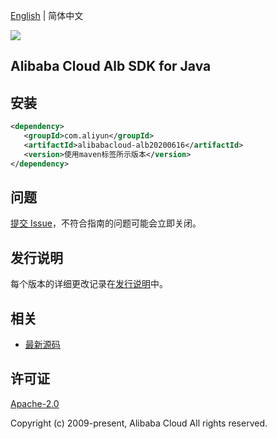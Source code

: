 [English](README.md) | 简体中文

![](https://aliyunsdk-pages.alicdn.com/icons/AlibabaCloud.svg)

## Alibaba Cloud Alb SDK for Java

## 安装

```xml
<dependency>
   <groupId>com.aliyun</groupId>
   <artifactId>alibabacloud-alb20200616</artifactId>
   <version>使用maven标签所示版本</version>
</dependency>
```

## 问题

[提交 Issue](https://github.com/aliyun/alibabacloud-java-async-sdk/issues/new)，不符合指南的问题可能会立即关闭。

## 发行说明

每个版本的详细更改记录在[发行说明](./ChangeLog.txt)中。

## 相关

- [最新源码](https://github.com/aliyun/alibabacloud-async-java-sdk/)

## 许可证

[Apache-2.0](http://www.apache.org/licenses/LICENSE-2.0)

Copyright (c) 2009-present, Alibaba Cloud All rights reserved.
